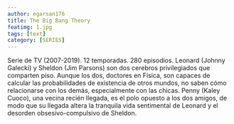 ```yaml
---
author: egarsan176
title: The Big Bang Theory
featimg: 1.jpg
tags: [text]
category: [SERIES]
---
```

Serie de TV (2007-2019). 12 temporadas. 280 episodios. Leonard (Johnny Galecki) y Sheldon (Jim Parsons) son dos cerebros privilegiados que comparten piso. Aunque los dos, doctores en Física, son capaces de calcular las probabilidades de existencia de otros mundos, no saben cómo relacionarse con los demás, especialmente con las chicas. Penny (Kaley Cuoco), una vecina recién llegada, es el polo opuesto a los dos amigos, de modo que su llegada altera la tranquila vida sentimental de Leonard y el desorden obsesivo-compulsivo de Sheldon. 

